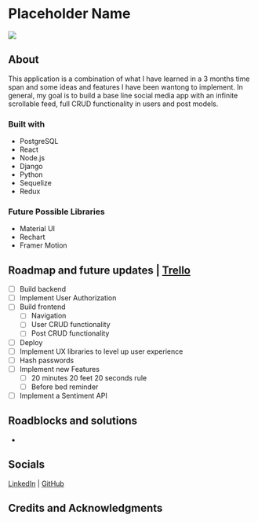 # Placeholder Name

<img src="https://miro.medium.com/max/870/1*_ilHSOk2pIR9H_amXr24tw.png">


## About

This application is a combination of what I have learned in a 3 months time span and some ideas and features I have been wantong to implement. In general, my goal is to build a base line social media app with an infinite scrollable feed, full CRUD functionality in users and post models.

### Built with
* PostgreSQL
* React
* Node.js
* Django
* Python
* Sequelize
* Redux
### Future Possible Libraries
* Material UI
* Rechart
* Framer Motion


## Roadmap and future updates | [Trello](https://trello.com/b/227clIys/codename-stones-and-caps)

- [ ] Build backend
- [ ] Implement User Authorization
- [ ] Build frontend
    - [ ] Navigation
    - [ ] User CRUD functionality
    - [ ] Post CRUD functionality
- [ ] Deploy 
- [ ] Implement UX libraries to level up user experience
- [ ] Hash passwords
- [ ] Implement new Features
    - [ ] 20 minutes 20 feet 20 seconds rule 
    - [ ] Before bed reminder
- [ ] Implement a Sentiment API 

## Roadblocks and solutions

- 

## Socials

[LinkedIn](https://www.linkedin.com/in/diegoalejandropedraza/) | [GitHub](https://github.com/PedrazaDiego)

## Credits and Acknowledgments